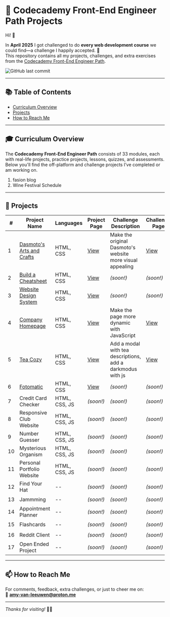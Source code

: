 # 🚀 Codecademy Front-End Engineer Path Projects

Hi! 👋

In **April 2025** I got challenged to do **every web development course** we could find—a challenge I happily accepted. 🎉  
This repository contains all my projects, challenges, and extra exercises from the [Codecademy Front-End Engineer Path](https://www.codecademy.com/learn/paths/front-end-engineer-career-path).

![GitHub last commit](https://img.shields.io/github/last-commit/PastelPrism/codecademy-front-end-engineer)

---

## 📚 Table of Contents
- [Curriculum Overview](#-curriculum-overview)
- [Projects](#projects)
- [How to Reach Me](#-how-to-reach-me)

---

## 🎓 Curriculum Overview

The **Codecademy Front-End Engineer Path** consists of 33 modules, each with real-life projects, practice projects, lessons, quizzes, and assessments.  
Below you'll find the off-platform and challenge projects I’ve completed or am working on.

1. fasion blog
2. Wine Festival Schedule

---

## 📁 Projects

| #  | Project Name                                                                 | Languages      | Project Page                                                                 | Challenge Description                      | Challenge Page                                                                 | Progress |
|----|------------------------------------------------------------------------------|----------------|---------------------------------------------------------------------------|--------------------------------------------|-------------------------------------------------------------------------------|----------|
| 1  | [Dasmoto's Arts and Crafts](https://github.com/PastelPrism/codecademy-front-end-engineer/tree/main/dasmotos-arts-crafts) | HTML, CSS      | [View](https://pastelprism.github.io/codecademy-front-end-engineer/dasmotos-arts-crafts/) | Make the original Dasmoto's website more visual appealing | [View](https://pastelprism.github.io/codecademy-front-end-engineer/dasmotos-arts-crafts/challenge-page.html) | ✅       |
| 2  | [Build a Cheatsheet](https://github.com/PastelPrism/codecademy-front-end-engineer/tree/main/bash-reference-guide) | HTML, CSS      | [View](https://pastelprism.github.io/codecademy-front-end-engineer/bash-reference-guide/) | _(soon!)_                            | _(soon!)_                                                               | 🚧       |
| 3  | [Website Design System](https://github.com/PastelPrism/codecademy-front-end-engineer/tree/main/website-design-system) | HTML, CSS      | [View](https://pastelprism.github.io/codecademy-front-end-engineer/website-design-system/) | _(soon!)_                            | _(soon!)_                                                               | 🚧       |
| 4  | [Company Homepage](https://github.com/PastelPrism/codecademy-front-end-engineer/tree/main/company-homepage) | HTML, CSS      | [View](https://pastelprism.github.io/codecademy-front-end-engineer/company-homepage/) | Make the page more dynamic with JavaScript | [View](https://pastelprism.github.io/codecademy-front-end-engineer/company-homepage/extra-challenge/index-challenge) | 🚧       |
| 5  | [Tea Cozy]((https://github.com/PastelPrism/codecademy-front-end-engineer/tree/main/tea-cozy))                                                           | HTML, CSS   | [View](https://pastelprism.github.io/codecademy-front-end-engineer/tea-cozy/)                                                            | Add a modal with tea descriptions, add a darkmodus with js                           | [View](https://pastelprism.github.io/codecademy-front-end-engineer/tea-cozy/extra/index-extra)                                                              | 🚧        |
| 6  | [Fotomatic](https://github.com/PastelPrism/codecademy-front-end-engineer/tree/main/fotomatic) | HTML, CSS      | [View](https://pastelprism.github.io/codecademy-front-end-engineer/fotomatic/)                                                        | _(soon!)_   | _(soon!)_                                                            | 🚧                           | _(soon!)_                                                               | ⏳       |
| 7  | Credit Card Checker | HTML, CSS, JS   | _(soon!)_ | _(soon!)_ | _(soon!)_ | ⏳       |
| 8  | Responsive Club Website                                                          | HTML, CSS, JS   | _(soon!)_                                                            | _(soon!)_                            | _(soon!)_                                                               | ⏳       |
| 9  | Number Guesser                                                       | HTML, CSS, JS   | _(soon!)_                                                            | _(soon!)_                            | _(soon!)_                                                               | ⏳       |
| 10 | Mysterious Organism | HTML, CSS, JS   | _(soon!)_ | _(soon!)_ | _(soon!)_ | ⏳       |
| 11 | Personal Portfolio Website                                                           | HTML, CSS, JS   | _(soon!)_                                                            | _(soon!)_                            | _(soon!)_                                                               | ⏳       |
| 12 | Find Your Hat                                                        | --   | _(soon!)_                                                            | _(soon!)_                            | _(soon!)_                                                               | ⏳       |
| 13 | Jammming | --   | _(soon!)_ | _(soon!)_ | _(soon!)_ | ⏳       |
| 14 | Appointment Planner                                                           | --  | _(soon!)_                                                            | _(soon!)_                            | _(soon!)_                                                               | ⏳      |
| 15 | Flashcards                                                       | --  | _(soon!)_                                                            | _(soon!)_                            | _(soon!)_                                                               | ⏳      |
| 16 | Reddit Client | --   | _(soon!)_ | _(soon!)_ | _(soon!)_ | ⏳       |
| 17 | Open Ended Project                                                          | --   | _(soon!)_                                                            | _(soon!)_                            | _(soon!)_                                                               | ⏳       |

---

## 📫 How to Reach Me

For comments, feedback, extra challenges, or just to cheer me on:  
📩 **[amy-van-leeuwen@proton.me](mailto:amy-van-leeuwen@proton.me)**

---

_Thanks for visiting!_ 👋😊

